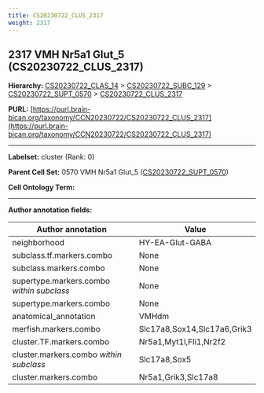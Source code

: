 ```yaml
---
title: CS20230722_CLUS_2317
weight: 2317
---
```

## 2317 VMH Nr5a1 Glut_5 (CS20230722_CLUS_2317)
<b>Hierarchy: </b>
[CS20230722_CLAS_14](../CS20230722_CLAS_14) >
[CS20230722_SUBC_129](../CS20230722_SUBC_129) >
[CS20230722_SUPT_0570](../CS20230722_SUPT_0570) >
[CS20230722_CLUS_2317](../CS20230722_CLUS_2317)

**PURL:** [https://purl.brain-bican.org/taxonomy/CCN20230722/CS20230722_CLUS_2317](https://purl.brain-bican.org/taxonomy/CCN20230722/CS20230722_CLUS_2317)

---


**Labelset:** cluster (Rank: 0)

**Parent Cell Set:** 0570 VMH Nr5a1 Glut_5 ([CS20230722_SUPT_0570](../CS20230722_SUPT_0570))



**Cell Ontology Term:** 

[MARKER GENES.]: #


---

[TRANSFERRED ANNOTATIONS.]: #


[AUTHOR ANNOTATION FIELDS.]: #


**Author annotation fields:**

| Author annotation | Value |
|-------------------|-------|
|neighborhood|HY-EA-Glut-GABA|
|subclass.tf.markers.combo|None|
|subclass.markers.combo|None|
|supertype.markers.combo _within subclass_|None|
|supertype.markers.combo|None|
|anatomical_annotation|VMHdm|
|merfish.markers.combo|Slc17a8,Sox14,Slc17a6,Grik3|
|cluster.TF.markers.combo|Nr5a1,Myt1l,Fli1,Nr2f2|
|cluster.markers.combo _within subclass_|Slc17a8,Sox5|
|cluster.markers.combo|Nr5a1,Grik3,Slc17a8|
